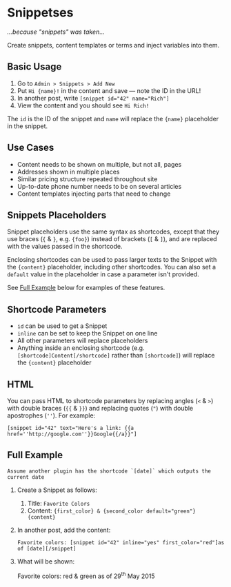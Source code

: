 # Snippetses

*...because "snippets" was taken...*

Create snippets, content templates or terms and inject variables into them.

## Basic Usage

1. Go to `Admin > Snippets > Add New`
1. Put `Hi {name}!` in the content and save — note the ID in the URL!
1. In another post, write `[snippet id="42" name="Rich"]`
1. View the content and you should see `Hi Rich!`

The `id` is the ID of the snippet and `name` will replace the `{name}` placeholder in the snippet.

## Use Cases

- Content needs to be shown on multiple, but not all, pages
- Addresses shown in multiple places
- Similar pricing structure repeated throughout site
- Up-to-date phone number needs to be on several articles
- Content templates injecting parts that need to change

## Snippets Placeholders

Snippet placeholders use the same syntax as shortcodes, except that they use braces (`{` & `}`, e.g. `{foo}`) instead of brackets (`[` & `]`),  and are replaced with the values passed in the shortcode.

Enclosing shortcodes can be used to pass larger texts to the Snippet with the `{content}` placeholder, including other shortcodes. You can also set a `default` value in the placeholder in case a parameter isn't provided.

See [Full Example](#full-example) below for examples of these features.

## Shortcode Parameters

- `id` can be used to get a Snippet
- `inline` can be set to keep the Snippet on one line
- All other parameters will replace placeholders
- Anything inside an enclosing shortcode (e.g. `[shortcode]Content[/shortcode]` rather than `[shortcode]`) will replace the `{content}` placeholder

## HTML

You can pass HTML to shortcode parameters by replacing angles (`<` & `>`) with double braces (`{{` & `}}`) and replacing quotes (`"`) with double apostrophes (`''`). For example:

```
[snippet id="42" text="Here's a link: {{a href=''http://google.com''}}Google{{/a}}"]
```

## Full Example

    Assume another plugin has the shortcode `[date]` which outputs the current date

1. Create a Snippet as follows:

    1. Title: `Favorite Colors`
    1. Content: `{first_color} & {second_color default="green"} {content}`

1. In another post, add the content:

    `Favorite colors: [snippet id="42" inline="yes" first_color="red"]as of [date][/snippet]`

1. What will be shown:

    Favorite colors: red & green as of 29<sup>th</sup> May 2015